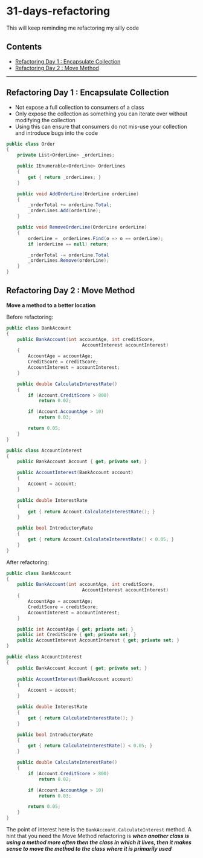 # 31-days-refactoring
This will keep reminding me refactoring my silly code

## Contents

- [Refactoring Day 1 : Encapsulate Collection](README.md#refactoring-day-1-encapsulate-collection)
- [Refactoring Day 2 : Move Method](README.md#refactoring-day-2-move-method)

---

## Refactoring Day 1 : Encapsulate Collection

* Not expose a full collection to consumers of a class
* Only expose the collection as something you can iterate over without modifying the collection
* Using this can ensure that consumers do not mis-use your collection and introduce bugs into the code

```C#
public class Order
{
    private List<OrderLine> _orderLines;

    public IEnumerable<OrderLine> OrderLines
    {
        get { return _orderLines; }
    }

    public void AddOrderLine(OrderLine orderLine)
    {
        _orderTotal += orderLine.Total;
        _orderLines.Add(orderLine);
    }

    public void RemoveOrderLine(OrderLine orderLine)
    {
        orderLine = _orderLines.Find(o => o == orderLine);
        if (orderLine == null) return;

        _orderTotal -= orderLine.Total
        _orderLines.Remove(orderLine);
    }
}
```

## Refactoring Day 2 : Move Method

**Move a method to a better location**

Before refactoring:

```C#
public class BankAccount
{
    public BankAccount(int accountAge, int creditScore,
                            AccountInterest accountInterest)
    {
        AccountAge = accountAge;
        CreditScore = creditScore;
        AccountInterest = accountInterest;
    }

    public double CalculateInterestRate()
    {
        if (Account.CreditScore > 800)
            return 0.02;

        if (Account.AccountAge > 10)
            return 0.03;

        return 0.05;
    }
}

public class AccountInterest
{
    public BankAccount Account { get; private set; }

    public AccountInterest(BankAccount account)
    {
        Account = account;
    }

    public double InterestRate
    {
        get { return Account.CalculateInterestRate(); }
    }

    public bool IntroductoryRate
    {
        get { return Account.CalculateInterestRate() < 0.05; }
    }
}   
```

After refactoring:

```C#
public class BankAccount
{
    public BankAccount(int accountAge, int creditScore,
                            AccountInterest accountInterest)
    {
        AccountAge = accountAge;
        CreditScore = creditScore;
        AccountInterest = accountInterest;
    }

    public int AccountAge { get; private set; }
    public int CreditScore { get; private set; }
    public AccountInterest AccountInterest { get; private set; }
}

public class AccountInterest
{
    public BankAccount Account { get; private set; }

    public AccountInterest(BankAccount account)
    {
        Account = account;
    }

    public double InterestRate
    {
        get { return CalculateInterestRate(); }
    }

    public bool IntroductoryRate
    {
        get { return CalculateInterestRate() < 0.05; }
    }

    public double CalculateInterestRate()
    {
        if (Account.CreditScore > 800)
            return 0.02;

        if (Account.AccountAge > 10)
            return 0.03;

        return 0.05;
    }
}
```

The point of interest here is the `BankAccount.CalculateInterest` method. A hint that you need the Move Method refactoring is **_when another class is using a method more often then the class in which it lives, then it makes sense to move the method to the class where it is primarily used_**



